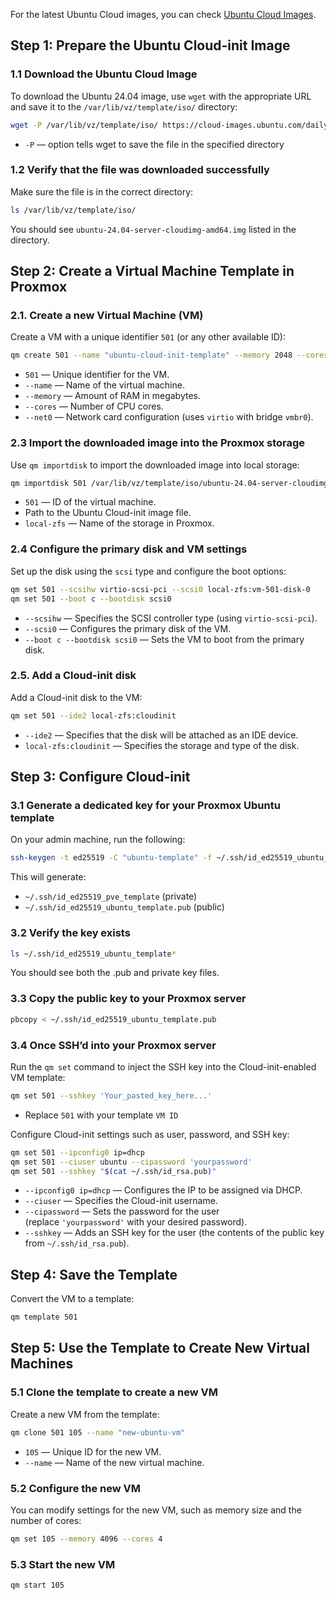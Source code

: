 For the latest Ubuntu Cloud images, you can check [Ubuntu Cloud Images](https://cloud-images.ubuntu.com/).
## Step 1: Prepare the Ubuntu Cloud-init Image

### 1.1 Download the Ubuntu Cloud Image

To download the Ubuntu 24.04 image, use `wget` with the appropriate URL and save it to the `/var/lib/vz/template/iso/` directory:

```bash
wget -P /var/lib/vz/template/iso/ https://cloud-images.ubuntu.com/daily/server/releases/24.04/release/ubuntu-24.04-server-cloudimg-amd64.img
```
- `-P` — option tells wget to save the file in the specified directory

### 1.2 Verify that the file was downloaded successfully

Make sure the file is in the correct directory:

```bash
ls /var/lib/vz/template/iso/
```
You should see `ubuntu-24.04-server-cloudimg-amd64.img` listed in the directory.

## Step 2: Create a Virtual Machine Template in Proxmox

### 2.1. Create a new Virtual Machine (VM)

Create a VM with a unique identifier `501` (or any other available ID):

```bash
qm create 501 --name "ubuntu-cloud-init-template" --memory 2048 --cores 2 --net0 virtio,bridge=vmbr0
```
- `501` — Unique identifier for the VM.
- `--name` — Name of the virtual machine.
- `--memory` — Amount of RAM in megabytes.
- `--cores` — Number of CPU cores.
- `--net0` — Network card configuration (uses `virtio` with bridge `vmbr0`).

### 2.3 Import the downloaded image into the Proxmox storage

Use `qm importdisk` to import the downloaded image into local storage:

```bash
qm importdisk 501 /var/lib/vz/template/iso/ubuntu-24.04-server-cloudimg-amd64.img local-zfs
```
- `501` — ID of the virtual machine.
- Path to the Ubuntu Cloud-init image file.
- `local-zfs` — Name of the storage in Proxmox.

### 2.4 Configure the primary disk and VM settings

Set up the disk using the `scsi` type and configure the boot options:

```bash
qm set 501 --scsihw virtio-scsi-pci --scsi0 local-zfs:vm-501-disk-0
qm set 501 --boot c --bootdisk scsi0
```
- `--scsihw` — Specifies the SCSI controller type (using `virtio-scsi-pci`).
- `--scsi0` — Configures the primary disk of the VM.
- `--boot c --bootdisk scsi0` — Sets the VM to boot from the primary disk.

### 2.5. Add a Cloud-init disk

Add a Cloud-init disk to the VM:

```bash
qm set 501 --ide2 local-zfs:cloudinit
```
- `--ide2` — Specifies that the disk will be attached as an IDE device.
- `local-zfs:cloudinit` — Specifies the storage and type of the disk.

## Step 3: Configure Cloud-init

### 3.1 Generate a dedicated key for your Proxmox Ubuntu template

On your admin machine, run the following:
```bash
ssh-keygen -t ed25519 -C "ubuntu-template" -f ~/.ssh/id_ed25519_ubuntu_template
```
This will generate:

- `~/.ssh/id_ed25519_pve_template` (private)    
- `~/.ssh/id_ed25519_ubuntu_template.pub` (public)

### 3.2 Verify the key exists

```bash
ls ~/.ssh/id_ed25519_ubuntu_template*
```
You should see both the .pub and private key files.

### 3.3 Copy the **public key** to your Proxmox server

```bash
pbcopy < ~/.ssh/id_ed25519_ubuntu_template.pub
```

### 3.4 Once SSH’d into your Proxmox server

Run the `qm set` command to inject the SSH key into the Cloud-init-enabled VM template:

```bash
qm set 501 --sshkey 'Your_pasted_key_here...'
```
- Replace `501` with your template `VM ID`

Configure Cloud-init settings such as user, password, and SSH key:

```bash
qm set 501 --ipconfig0 ip=dhcp
qm set 501 --ciuser ubuntu --cipassword 'yourpassword'
qm set 501 --sshkey "$(cat ~/.ssh/id_rsa.pub)"
```
- `--ipconfig0 ip=dhcp` — Configures the IP to be assigned via DHCP.
- `--ciuser` — Specifies the Cloud-init username.
- `--cipassword` — Sets the password for the user (replace `'yourpassword'` with your desired password).
- `--sshkey` — Adds an SSH key for the user (the contents of the public key from `~/.ssh/id_rsa.pub`).

## Step 4: Save the Template

Convert the VM to a template:

```bash
qm template 501
```

## Step 5: Use the Template to Create New Virtual Machines

### 5.1 Clone the template to create a new VM

Create a new VM from the template:

```bash
qm clone 501 105 --name "new-ubuntu-vm"
```
- `105` — Unique ID for the new VM.
- `--name` — Name of the new virtual machine.

### 5.2 Configure the new VM

You can modify settings for the new VM, such as memory size and the number of cores:

```bash
qm set 105 --memory 4096 --cores 4
```

### 5.3 Start the new VM

```bash
qm start 105
```